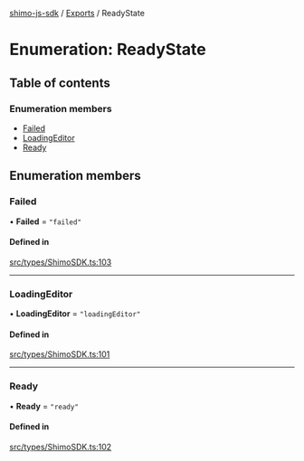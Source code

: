 [shimo-js-sdk](../README.md) / [Exports](../modules.md) / ReadyState

# Enumeration: ReadyState

## Table of contents

### Enumeration members

- [Failed](ReadyState.md#failed)
- [LoadingEditor](ReadyState.md#loadingeditor)
- [Ready](ReadyState.md#ready)

## Enumeration members

### Failed

• **Failed** = `"failed"`

#### Defined in

[src/types/ShimoSDK.ts:103](https://github.com/shimohq/shimo-js-sdk/blob/b1f4ecc/src/types/ShimoSDK.ts#L103)

___

### LoadingEditor

• **LoadingEditor** = `"loadingEditor"`

#### Defined in

[src/types/ShimoSDK.ts:101](https://github.com/shimohq/shimo-js-sdk/blob/b1f4ecc/src/types/ShimoSDK.ts#L101)

___

### Ready

• **Ready** = `"ready"`

#### Defined in

[src/types/ShimoSDK.ts:102](https://github.com/shimohq/shimo-js-sdk/blob/b1f4ecc/src/types/ShimoSDK.ts#L102)
